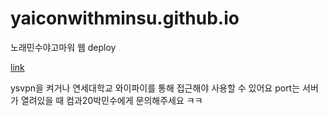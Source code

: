 # yaiconwithminsu.github.io
노래민수야고마워 웹 deploy

[link](http://singminsu.p-e.kr/#/)

ysvpn을 켜거나 연세대학교 와이파이를 통해 접근해야 사용할 수 있어요
port는 서버가 열려있을 때 컴과20박민수에게 문의해주세요 ㅋㅋ
